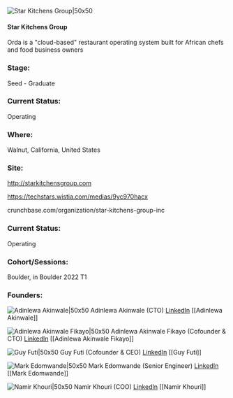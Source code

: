 

![Star Kitchens Group|50x50](https://apimg.techstars.com/connect/images/image_files/6262113133ea244006e948f7/original/Screen_Shot_2022-04-21_at_8.20.53_PM.png)

#### Star Kitchens Group
Orda is a "cloud-based" restaurant operating system built for African chefs and food business owners

### Stage: 
Seed - Graduate 

### Current Status: 
Operating

### Where:
Walnut, California, United States

### Site:
http://starkitchensgroup.com

https://techstars.wistia.com/medias/9yc970hacx

crunchbase.com/organization/star-kitchens-group-inc

### Current Status: 
Operating

### Cohort/Sessions: 
Boulder, in Boulder 2022 T1

### Founders: 

![Adinlewa Akinwale|50x50](https://www.f6s.com/static-resource/images/profile-placeholder-user.jpg) Adinlewa Akinwale (CTO) [LinkedIn](https://linkedin.com/in/adinlewa-akinwale-a59625117) [[Adinlewa Akinwale]]

![Adinlewa Akinwale Fikayo|50x50](https://apimg.techstars.com/connect/images/image_files/6262133733ea244006e948f8/original/Screen_Shot_2022-04-21_at_8.29.49_PM.png) Adinlewa Akinwale Fikayo (Cofounder & CTO) [LinkedIn](https://linkedin.com/in/adinlewa-akinwale-a59625117) [[Adinlewa Akinwale Fikayo]]

![Guy Futi|50x50](https://apimg.techstars.com/connect/images/image_files/61dddd9c0d9ee40008e2fb26/original/guy_headshot.jpg) Guy Futi (Cofounder & CEO) [LinkedIn](https://linkedin.com/in/guyfuti) [[Guy Futi]]

![Mark Edomwande|50x50]() Mark Edomwande (Senior Engineer) [LinkedIn](https://linkedin.com/in/medomwande) [[Mark Edomwande]]

![Namir Khouri|50x50](https://www.f6s.com/static-resource/images/profile-placeholder-user.jpg) Namir Khouri (COO) [LinkedIn](https://linkedin.com/in/namir-el-khouri-9b77a253) [[Namir Khouri]]


